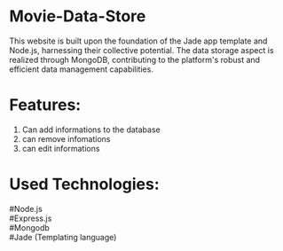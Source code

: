 # Movie-Data-Store

This website is built upon the foundation of the Jade app template and Node.js, harnessing their collective potential. The data storage aspect is realized through MongoDB, contributing to the platform's robust and efficient data management capabilities.

# Features:
1. Can add  informations to the database
2. can remove infomations
3. can edit informations



# Used Technologies:  
#Node.js  
#Express.js  
#Mongodb  
#Jade (Templating language)
